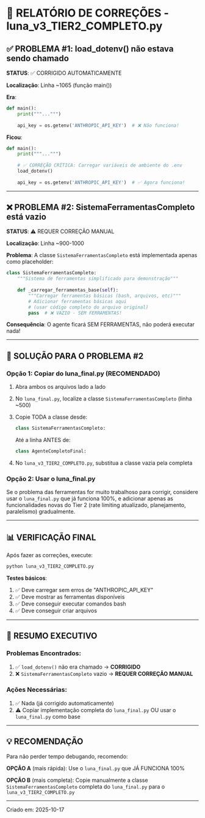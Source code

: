 # 🔧 RELATÓRIO DE CORREÇÕES - luna_v3_TIER2_COMPLETO.py

## ✅ PROBLEMA #1: load_dotenv() não estava sendo chamado
**STATUS**: ✅ CORRIGIDO AUTOMATICAMENTE

**Localização**: Linha ~1065 (função main())

**Era**:
```python
def main():
    print("""...""")
    
    api_key = os.getenv('ANTHROPIC_API_KEY')  # ❌ Não funciona!
```

**Ficou**:
```python
def main():
    print("""...""")
    
    # ✅ CORREÇÃO CRÍTICA: Carregar variáveis de ambiente do .env
    load_dotenv()
    
    api_key = os.getenv('ANTHROPIC_API_KEY')  # ✅ Agora funciona!
```

---

## ❌ PROBLEMA #2: SistemaFerramentasCompleto está vazio
**STATUS**: ⚠️ REQUER CORREÇÃO MANUAL

**Localização**: Linha ~900-1000

**Problema**: A classe `SistemaFerramentasCompleto` está implementada apenas como placeholder:

```python
class SistemaFerramentasCompleto:
    """Sistema de ferramentas simplificado para demonstração"""
    
    def _carregar_ferramentas_base(self):
        """Carregar ferramentas básicas (bash, arquivos, etc)"""
        # Adicionar ferramentas básicas aqui
        # (usar código completo do arquivo original)
        pass  # ❌ VAZIO - SEM FERRAMENTAS!
```

**Consequência**: O agente ficará SEM FERRAMENTAS, não poderá executar nada!

---

## 🔧 SOLUÇÃO PARA O PROBLEMA #2

### Opção 1: Copiar do luna_final.py (RECOMENDADO)

1. Abra ambos os arquivos lado a lado
2. No `luna_final.py`, localize a classe `SistemaFerramentasCompleto` (linha ~500)
3. Copie TODA a classe desde:
   ```python
   class SistemaFerramentasCompleto:
   ```
   Até a linha ANTES de:
   ```python
   class AgenteCompletoFinal:
   ```

4. No `luna_v3_TIER2_COMPLETO.py`, substitua a classe vazia pela completa

### Opção 2: Usar o luna_final.py

Se o problema das ferramentas for muito trabalhoso para corrigir, considere usar o `luna_final.py` que já funciona 100%, e adicionar apenas as funcionalidades novas do Tier 2 (rate limiting atualizado, planejamento, paralelismo) gradualmente.

---

## 📊 VERIFICAÇÃO FINAL

Após fazer as correções, execute:

```bash
python luna_v3_TIER2_COMPLETO.py
```

**Testes básicos**:
1. ✅ Deve carregar sem erros de "ANTHROPIC_API_KEY"
2. ✅ Deve mostrar as ferramentas disponíveis
3. ✅ Deve conseguir executar comandos bash
4. ✅ Deve conseguir criar arquivos

---

## 🎯 RESUMO EXECUTIVO

### Problemas Encontrados:
1. ✅ `load_dotenv()` não era chamado → **CORRIGIDO**
2. ❌ `SistemaFerramentasCompleto` vazio → **REQUER CORREÇÃO MANUAL**

### Ações Necessárias:
1. ✅ Nada (já corrigido automaticamente)
2. ⚠️ Copiar implementação completa do `luna_final.py` OU usar o `luna_final.py` como base

---

## 💡 RECOMENDAÇÃO

Para não perder tempo debugando, recomendo:

**OPÇÃO A** (mais rápida): Use o `luna_final.py` que JÁ FUNCIONA 100%

**OPÇÃO B** (mais completa): Copie manualmente a classe `SistemaFerramentasCompleto` completa do `luna_final.py` para o `luna_v3_TIER2_COMPLETO.py`

---

Criado em: 2025-10-17
